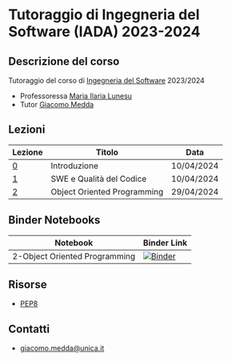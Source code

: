 # Tutoraggio di Ingegneria del Software (IADA) 2023-2024

<!-- New section -->

## Descrizione del corso

Tutoraggio del corso di [Ingegneria del Software](https://unica.coursecatalogue.cineca.it/insegnamenti/2024/21412/2021/9999/11022) 2023/2024

- Professoressa [Maria Ilaria Lunesu](https://web.unica.it/unica/page/it/mariai_lunesu)
- Tutor [Giacomo Medda](https://jackmedda.github.io)

<!-- New subsection -->

<!-- New section -->

## Lezioni

<div class="scrollable">

| Lezione                                                                                                                        | Titolo                      | Data       |
|--------------------------------------------------------------------------------------------------------------------------------|-----------------------------|------------|
| [0](https://jackmedda.github.io/Tutoraggio-Ingegneria-del-Software_IADA_/lezioni/0-Introduzione/)                              | Introduzione                | 10/04/2024 |
| [1](https://jackmedda.github.io/Tutoraggio-Ingegneria-del-Software_IADA_/lezioni/1-SWE%20e%20Qualita%20del%20Codice)           | SWE e Qualità del Codice    | 10/04/2024 |
| [2](https://github.com/jackmedda/Tutoraggio-Ingegneria-del-Software_IADA_/blob/main/lezioni/2-Object%20Oriented%20Programming/oop.ipynb) | Object Oriented Programming | 29/04/2024 |

</div>

<!-- New section -->

## Binder Notebooks

| Notebook | Binder Link                                                                                                                                                                                       |
|----------|---------------------------------------------------------------------------------------------------------------------------------------------------------------------------------------------------|
| 2-Object Oriented Programming | [![Binder](https://mybinder.org/badge_logo.svg)](https://mybinder.org/v2/gh/jackmedda/Tutoraggio-Ingegneria-del-Software_IADA_/HEAD?filepath=lezioni%2F2-Object+Oriented+Programming%2Foop.ipynb) |


<!-- New section -->

## Risorse

- [PEP8](https://peps.python.org/pep-0008)

<!-- New section -->

## Contatti

- [giacomo.medda@unica.it](mailto:giacomo.medda@unica.it)
